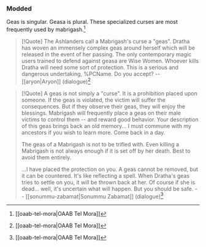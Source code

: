 ### Modded
Geas is singular. Geasa is plural. These specialized curses are most frequently used by mabrigash.[^1]

> [!Quote]
> The Ashlanders call a Mabrigash's curse a "geas". Dratha has woven an immensely complex geas around herself which will be released in the event of her passing. The only contemporary magic users trained to defend against geasa are Wise Women. Whoever kills Dratha will need some sort of protection. This is a serious and dangerous undertaking, %PCName. Do you accept?
> -- [[aryon|Aryon]] (dialogue)[^1]

> [!Quote]
> A geas is not simply a "curse". It is a prohibition placed upon someone. If the geas is violated, the victim will suffer the consequences. But if they observe their geas, they will enjoy the blessings. Mabrigash will frequently place a geas on their male victims to control them -- and reward good behavior. Your description of this geas brings back an old memory... I must commune with my ancestors if you wish to learn more. Come back in a day.
> 
> The geas of a Mabrigash is not to be trifled with. Even killing a Mabrigash is not always enough if it is set off by her death. Best to avoid them entirely.
> 
> ...I have placed the protection on you. A geas cannot be removed, but it can be countered. It's like reflecting a spell. When Dratha's geas tries to settle on you, it will be thrown back at her. Of course if she is dead... well, it's uncertain what will happen. But you should be safe.
> -- [[sonummu-zabamat|Sonummu Zabamat]] (dialogue)[^1]

[^1]: [[oaab-tel-mora|OAAB Tel Mora]]